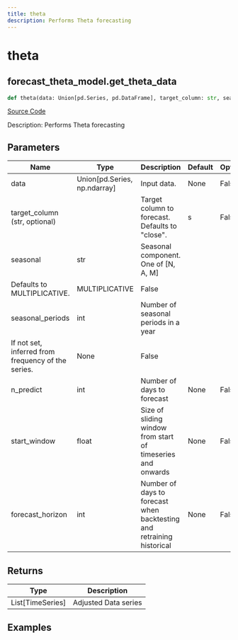 ```yaml
---
title: theta
description: Performs Theta forecasting
---
```

# theta

## forecast_theta_model.get_theta_data

```python
def theta(data: Union[pd.Series, pd.DataFrame], target_column: str, seasonal: str, seasonal_periods: int, n_predict: int, start_window: float, forecast_horizon: int) -> None:
```
[Source Code](https://github.com/OpenBB-finance/OpenBBTerminal/tree/main/openbb_terminal/forecast/theta_model.py#L28)

Description: Performs Theta forecasting

## Parameters

| Name | Type | Description | Default | Optional |
| ---- | ---- | ----------- | ------- | -------- |
| data | Union[pd.Series, np.ndarray] | Input data. | None | False |
| target_column (str, optional) |  | Target column to forecast. Defaults to "close". | s | False |
| seasonal | str | Seasonal component.  One of [N, A, M]
Defaults to MULTIPLICATIVE. | MULTIPLICATIVE | False |
| seasonal_periods | int | Number of seasonal periods in a year
If not set, inferred from frequency of the series. | None | False |
| n_predict | int | Number of days to forecast | None | False |
| start_window | float | Size of sliding window from start of timeseries and onwards | None | False |
| forecast_horizon | int | Number of days to forecast when backtesting and retraining historical | None | False |

## Returns

| Type | Description |
| ---- | ----------- |
| List[TimeSeries] | Adjusted Data series |

## Examples

